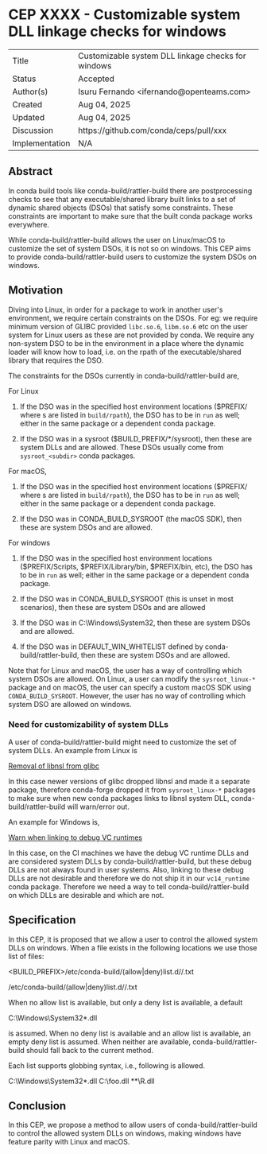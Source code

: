 # CEP XXXX - Customizable system DLL linkage checks for windows

<table>
<tr><td> Title </td><td> Customizable system DLL linkage checks for windows </td>
<tr><td> Status </td><td> Accepted </td></tr>
<tr><td> Author(s) </td><td> Isuru Fernando &lt;ifernando@openteams.com&gt;</td></tr>
<tr><td> Created </td><td> Aug 04, 2025 </td></tr>
<tr><td> Updated </td><td> Aug 04, 2025</td></tr>
<tr><td> Discussion </td><td> https://github.com/conda/ceps/pull/xxx </td></tr>
<tr><td> Implementation </td><td> N/A </td></tr>
</table>

## Abstract

In conda build tools like conda-build/rattler-build there are postprocessing
checks to see that any executable/shared library built links to a set of
dynamic shared objects (DSOs) that satisfy some constraints. These constraints
are important to make sure that the built conda package works everywhere.

While conda-build/rattler-build allows the user on Linux/macOS to customize
the set of system DSOs, it is not so on windows. This CEP aims to provide
conda-build/rattler-build users to customize the system DSOs on windows.

## Motivation

Diving into Linux, in order for a package to work in another user's environment,
we require certain constraints on the DSOs. For eg: we require minimum version
of GLIBC provided `libc.so.6`, `libm.so.6` etc on the user system for Linux users
as these are not provided by conda. We require any non-system DSO to be
in the environment in a place where the dynamic loader will know how to load,
i.e. on the rpath of the executable/shared library that requires the DSO.

The constraints for the DSOs currently in conda-build/rattler-build are,

For Linux

1. If the DSO was in the specified host environment locations ($PREFIX/<rpath>
   where <rpath>s are listed in `build/rpath`), the DSO has to be in `run` as
   well; either in the same package or a dependent conda package.

2. If the DSO was in a sysroot ($BUILD_PREFIX/*/sysroot), then these are system
   DLLs and are allowed. These DSOs usually come from `sysroot_<subdir>`
   conda packages.

For macOS,

1. If the DSO was in the specified host environment locations ($PREFIX/<rpath>
   where <rpath>s are listed in `build/rpath`), the DSO has to be in `run` as
   well; either in the same package or a dependent conda package.

2. If the DSO was in CONDA_BUILD_SYSROOT (the macOS SDK), then these are system
   DSOs and are allowed.

For windows

1. If the DSO was in the specified host environment locations ($PREFIX/Scripts,
   $PREFIX/Library/bin, $PREFIX/bin, etc), the DSO has to be in `run` as
   well; either in the same package or a dependent conda package.

2. If the DSO was in CONDA_BUILD_SYSROOT (this is unset in most scenarios), then   these are system DSOs and are allowed

3. If the DSO was in C:\Windows\System32, then these are system DSOs and are
   allowed.

4. If the DSO was in DEFAULT_WIN_WHITELIST defined by conda-build/rattler-build,
   then these are system DSOs and are allowed.

Note that for Linux and macOS, the user has a way of controlling which system
DSOs are allowed. On Linux, a user can modify the `sysroot_linux-*` package
and on macOS, the user can specify a custom macOS SDK using `CONDA_BUILD_SYSROOT`.
However, the user has no way of controlling which system DSO are allowed
on windows.

### Need for customizability of system DLLs

A user of conda-build/rattler-build might need to customize the set of system DLLs.
An example from Linux is

  [Removal of libnsl from glibc](https://github.com/conda-forge/linux-sysroot-feedstock/pull/40)

In this case newer versions of glibc dropped libnsl and made it a separate package,
therefore conda-forge dropped it from `sysroot_linux-*` packages to make sure
when new conda packages links to libnsl system DLL, conda-build/rattler-build will
warn/error out.

An example for Windows is,

  [Warn when linking to debug VC runtimes](https://github.com/conda/conda-build/issues/5732)

In this case, on the CI machines we have the debug VC runtime DLLs and are
considered system DLLs by conda-build/rattler-build, but these debug DLLs
are not always found in user systems. Also, linking to these debug DLLs
are not desirable and therefore we do not ship it in our `vc14_runtime`
conda package. Therefore we need a way to tell conda-build/rattler-build
on which DLLs are desirable and which are not.

## Specification

In this CEP, it is proposed that we allow a user to control the allowed
system DLLs on windows. When a file exists in the following locations
we use those list of files:

   <BUILD_PREFIX>/etc/conda-build/(allow|deny)list.d/<subdir>/<conda-package-name>.txt

   <PREFIX>/etc/conda-build/(allow|deny)list.d/<subdir>/<conda-package-name>.txt

When no allow list is available, but only a deny list is available, a default

   C:\Windows\System32\*.dll

is assumed. When no deny list is available and an allow list is available,
an empty deny list is assumed. When neither are available,
conda-build/rattler-build should fall back to the current method.

Each list supports globbing syntax, i.e., following is allowed.

   C:\Windows\System32\*.dll
   C:\foo.dll
   **\R.dll

## Conclusion

In this CEP, we propose a method to allow users of conda-build/rattler-build
to control the allowed system DLLs on windows, making windows have feature
parity with Linux and macOS.
